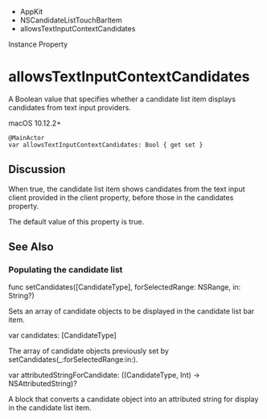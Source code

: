 

- AppKit
- NSCandidateListTouchBarItem
-  allowsTextInputContextCandidates 

Instance Property

# allowsTextInputContextCandidates

A Boolean value that specifies whether a candidate list item displays candidates from text input providers.

macOS 10.12.2+

``` source
@MainActor
var allowsTextInputContextCandidates: Bool { get set }
```

## Discussion

When true, the candidate list item shows candidates from the text input client provided in the client property, before those in the candidates property.

The default value of this property is true.

## See Also

### Populating the candidate list

func setCandidates([CandidateType], forSelectedRange: NSRange, in: String?)

Sets an array of candidate objects to be displayed in the candidate list bar item.

var candidates: [CandidateType]

The array of candidate objects previously set by setCandidates(_:forSelectedRange:in:).

var attributedStringForCandidate: ((CandidateType, Int) -> NSAttributedString)?

A block that converts a candidate object into an attributed string for display in the candidate list item.

